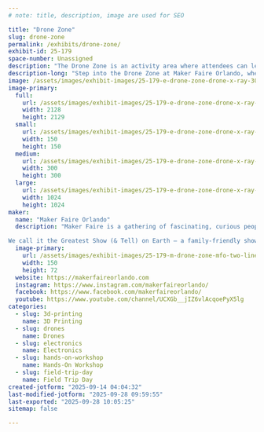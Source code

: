 ```yaml
---
# note: title, description, image are used for SEO

title: "Drone Zone"
slug: drone-zone
permalink: /exhibits/drone-zone/
exhibit-id: 25-179
space-number: Unassigned
description: "The Drone Zone is an activity area where attendees can learn to fly FPV (first-person view) drones."
description-long: "Step into the Drone Zone at Maker Faire Orlando, where you can slip on FPV goggles and pilot a drone through thrilling obstacle courses, learn the basics of building and flying from local makers, and explore the intersection of aviation tech, engineering, and creativity. Perfect for all ages, the Drone Zone offers friendly guidance for first-time flyers, immersive hands-on experiences, and plenty of spectator fun — whether you’re taking the controls yourself or just enjoying the mesmerizing flights zipping through the course."
image: /assets/images/exhibit-images/25-179-e-drone-zone-drone-x-ray-300x300.jpg
image-primary: 
  full:
    url: /assets/images/exhibit-images/25-179-e-drone-zone-drone-x-ray-full.jpg
    width: 2128
    height: 2129
  small:
    url: /assets/images/exhibit-images/25-179-e-drone-zone-drone-x-ray-150x150.jpg
    width: 150
    height: 150
  medium:
    url: /assets/images/exhibit-images/25-179-e-drone-zone-drone-x-ray-300x300.jpg
    width: 300
    height: 300
  large:
    url: /assets/images/exhibit-images/25-179-e-drone-zone-drone-x-ray-1024x1024.jpg
    width: 1024
    height: 1024
maker: 
  name: "Maker Faire Orlando"
  description: "Maker Faire is a gathering of fascinating, curious people who enjoy learning and who love sharing what they can do. From engineers to artists to scientists to crafters, Maker Faire is a venue for these “makers” to show hobbies, experiments, projects.

We call it the Greatest Show (& Tell) on Earth – a family-friendly showcase of invention, creativity, and resourcefulness."
  image-primary:
    url: /assets/images/exhibit-images/25-179-m-drone-zone-mfo-two-line-border-150x72.png
    width: 150
    height: 72
  website: https://makerfaireorlando.com
  instagram: https://www.instagram.com/makerfaireorlando/
  facebook: https://www.facebook.com/makerfaireorlando/
  youtube: https://www.youtube.com/channel/UCXGb__jIZ6vlAcqoePyX5lg
categories: 
  - slug: 3d-printing
    name: 3D Printing
  - slug: drones
    name: Drones
  - slug: electronics
    name: Electronics
  - slug: hands-on-workshop
    name: Hands-On Workshop
  - slug: field-trip-day
    name: Field Trip Day
created-jotform: "2025-09-14 04:04:32"
last-modified-jotform: "2025-09-28 09:59:55"
last-exported: "2025-09-28 10:05:25"
sitemap: false

---
```

